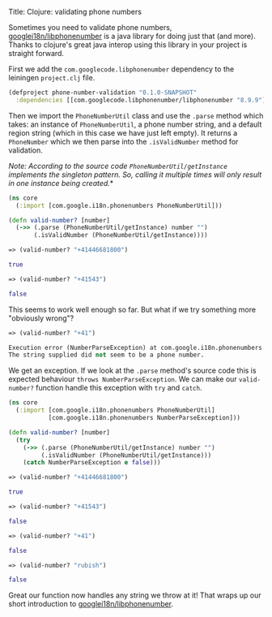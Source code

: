 Title: Clojure: validating phone numbers

Sometimes you need to validate phone numbers, [googlei18n/libphonenumber](https://github.com/googlei18n/libphonenumber/tree/master/java/libphonenumber/src/com/google/i18n/phonenumbers) is a java library for doing just that (and more). Thanks to clojure's great java interop using this library in your project is straight forward.

First we add the `com.googlecode.libphonenumber` dependency to the leiningen `project.clj` file.

```clojure
(defproject phone-number-validation "0.1.0-SNAPSHOT"
  :dependencies [[com.googlecode.libphonenumber/libphonenumber "8.9.9"]
```

Then we import the `PhoneNumberUtil` class and use the `.parse` method which takes: an instance of `PhoneNumberUtil`, a phone number string, and a default region string (which in this case we have just left empty). It returns a `PhoneNumber` which we then parse into the `.isValidNumber` method for validation.

*Note: According to the source code `PhoneNumberUtil/getInstance` implements the singleton pattern. So, calling it multiple times will only result in one instance being created.**

```clojure
(ns core
  (:import [com.google.i18n.phonenumbers PhoneNumberUtil]))

(defn valid-number? [number]
  (->> (.parse (PhoneNumberUtil/getInstance) number "")
       (.isValidNumber (PhoneNumberUtil/getInstance))))

=> (valid-number? "+41446681800")

true

=> (valid-number? "+41543")

false
```

This seems to work well enough so far. But what if we try something more "obviously wrong"?

```clojure
=> (valid-number? "+41")

Execution error (NumberParseException) at com.google.i18n.phonenumbers.PhoneNumberUtil/parseHelper (PhoneNumberUtil.java:3151).
The string supplied did not seem to be a phone number.
```

We get an exception. If we look at the `.parse` method's source code this is expected behaviour `throws NumberParseException`. We can make our `valid-number?` function handle this exception with `try` and  `catch`.

```clojure
(ns core
  (:import [com.google.i18n.phonenumbers PhoneNumberUtil]
           [com.google.i18n.phonenumbers NumberParseException]))

(defn valid-number? [number]
  (try
    (->> (.parse (PhoneNumberUtil/getInstance) number "")
         (.isValidNumber (PhoneNumberUtil/getInstance)))
    (catch NumberParseException e false)))

=> (valid-number? "+41446681800")

true

=> (valid-number? "+41543")

false

=> (valid-number? "+41")

false

=> (valid-number? "rubish")

false
```

Great our function now handles any string we throw at it! That wraps up our short introduction to [googlei18n/libphonenumber](https://github.com/googlei18n/libphonenumber/tree/master/java/libphonenumber/src/com/google/i18n/phonenumbers).
